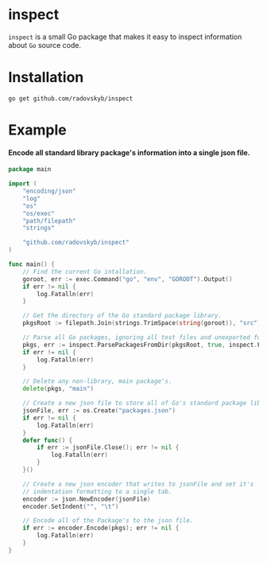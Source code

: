 # inspect
`inspect` is a small Go package that makes it easy to inspect information about `Go` source code.

# Installation

```shell
go get github.com/radovskyb/inspect
```

# Example

#### Encode all standard library package's information into a single json file.

```go
package main

import (
	"encoding/json"
	"log"
	"os"
	"os/exec"
	"path/filepath"
	"strings"

	"github.com/radovskyb/inspect"
)

func main() {
	// Find the current Go intallation.
	goroot, err := exec.Command("go", "env", "GOROOT").Output()
	if err != nil {
		log.Fatalln(err)
	}

	// Get the directory of the Go standard package library.
	pkgsRoot := filepath.Join(strings.TrimSpace(string(goroot)), "src")

	// Parse all Go packages, ignoring all test files and unexported functions.
	pkgs, err := inspect.ParsePackagesFromDir(pkgsRoot, true, inspect.FuncExported)
	if err != nil {
		log.Fatalln(err)
	}

	// Delete any non-library, main package's.
	delete(pkgs, "main")

	// Create a new json file to store all of Go's standard package library info.
	jsonFile, err := os.Create("packages.json")
	if err != nil {
		log.Fatalln(err)
	}
	defer func() {
		if err := jsonFile.Close(); err != nil {
			log.Fatalln(err)
		}
	}()

	// Create a new json encoder that writes to jsonFile and set it's
	// indentation formatting to a single tab.
	encoder := json.NewEncoder(jsonFile)
	encoder.SetIndent("", "\t")

	// Encode all of the Package's to the json file.
	if err := encoder.Encode(pkgs); err != nil {
		log.Fatalln(err)
	}
}
```
